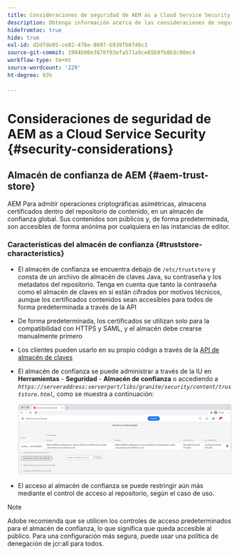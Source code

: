 ```yaml
---
title: Consideraciones de seguridad de AEM as a Cloud Service Security
description: Obtenga información acerca de las consideraciones de seguridad importantes al utilizar AEM as a Cloud Service
hidefromtoc: true
hide: true
exl-id: d2dfde05-ce02-478e-8697-b939fb8740c3
source-git-commit: 1994b90e3876f03efa571a9ce65b9fb8b3c90ec4
workflow-type: tm+mt
source-wordcount: '229'
ht-degree: 93%

---
```


# Consideraciones de seguridad de AEM as a Cloud Service Security {#security-considerations}

## Almacén de confianza de AEM {#aem-trust-store}

AEM Para admitir operaciones criptográficas asimétricas, almacena certificados dentro del repositorio de contenido, en un almacén de confianza global. Sus contenidos son públicos y, de forma predeterminada, son accesibles de forma anónima por cualquiera en las instancias de editor.

### Características del almacén de confianza {#truststore-characteristics}

* El almacén de confianza se encuentra debajo de `/etc/truststore` y consta de un archivo de almacén de claves Java, su contraseña y los metadatos del repositorio. Tenga en cuenta que tanto la contraseña como el almacén de claves en sí están cifrados por motivos técnicos, aunque los certificados contenidos sean accesibles para todos de forma predeterminada a través de la API
* De forma predeterminada, los certificados se utilizan solo para la compatibilidad con HTTPS y SAML, y el almacén debe crearse manualmente primero
* Los clientes pueden usarlo en su propio código a través de la [API de almacén de claves](https://developer.adobe.com/experience-manager/reference-materials/6-5/javadoc/com/adobe/granite/keystore/KeyStoreService.html#getTrustStore-org.apache.sling.api.resource.ResourceResolver-)
* El almacén de confianza se puede administrar a través de la IU en **Herramientas** - **Seguridad** - **Almacén de confianza** o accediendo a *`https://serveraddress:serverport/libs/granite/security/content/truststore.html`*, como se muestra a continuación:

  ![Administración del almacén de confianza](/help/security/assets/global-trust-store-modified.png)

* El acceso al almacén de confianza se puede restringir aún más mediante el control de acceso al repositorio, según el caso de uso.

>[!NOTE]
>
>Adobe recomienda que se utilicen los controles de acceso predeterminados para el almacén de confianza, lo que significa que queda accesible al público. Para una configuración más segura, puede usar una política de denegación de jcr:all para todos.

<!--
Commenting out section for now as requested by Lars

## Anonymous Permission Hardening Package {#anonymous-permission-hardening-package}

For more information on the Anonymous Hardening Package, see [Security Checklist](https://experienceleague.adobe.com/docs/experience-manager-65/administering/security/security-checklist.html#anonymous-permission-hardening-package).
-->
